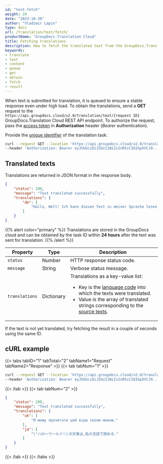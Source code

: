 ```yaml
---
id: "text-fetch"
weight: 20
date: "2023-10-20"
author: "Vladimir Lapin"
type: docs
url: /translation/text/fetch/
productName: "GroupDocs.Translation Cloud"
title: Fetching translations
description: How to fetch the translated text from the GroupDocs.Translation Cloud queue.
keywords:
- translate
- text
- content
- queue
- get
- obtain
- fetch
- result
---
```


When text is submitted for translation, it is queued to ensure a stable response even under high load. To obtain the translations, send a **GET** request to the `https://api.groupdocs.cloud/v2.0/translation/text/{request ID}` GroupDocs.Translation Cloud REST API endpoint. To authorize the request, pass the [access token](/translation/authorization/) in **Authorization** header (_Bearer_ authentication).

Provide the [unique identifier](/translation/text/request/#return-value) of the translation task:

```bash
curl --request GET --location 'https://api.groupdocs.cloud/v2.0/translation/text/a4fc6c6e-81b0-43c8-b62b-b8bb99520ce9' \
--header 'Authorization: Bearer eyJhbGciOiJSUzI1NiIsInR5cCI6IkpXVCJ9...UV1hLfgNCSQ4VKGCOA'
```

## Translated texts

Translations are returned in JSON format in the response body.

```json
{
	"status": 200,
	"message": "Text translated successfully",
	"translations": {
		"de": [
			"Hallo, Welt! Ich kann diesen Text in meiner Sprache lesen."
		]
	}
}
```

{{% alert color="primary" %}} 
Translations are stored in the GroupDocs cloud and can be obtained by the task ID within **24 hours** after the text was sent for translation.
{{% /alert %}}

Property | Type | Description
-------- | ---- | -----------
`status` | Number | HTTP response status code.
`message` | String | Verbose status message.
`translations` | Dictionary | Translations as a key-value list:<ul><li>Key is the [language code](/translation/languages/) into which the texts were translated.</li><li>Value is the array of translated strings corresponding to the [source texts](/translation/text/request/#translation-settings).</li></ul>

If the text is not yet translated, try fetching the result in a couple of seconds using the same ID.

## cURL example

{{< tabs tabID="1" tabTotal="2" tabName1="Request" tabName2="Response" >}}
{{< tab tabNum="1" >}}
```bash
curl --request GET --location 'https://api.groupdocs.cloud/v2.0/translation/text/a4fc6c6e-81b0-43c8-b62b-b8bb99520ce9' \
--header 'Authorization: Bearer eyJhbGciOiJSUzI1NiIsInR5cCI6IkpXVCJ9...UV1hLfgNCSQ4VKGCOA'
```
{{< /tab >}}
{{< tab tabNum="2" >}}
```json
{
	"status": 200,
	"message": "Text translated successfully",
	"translations": {
		"uk": [
			"Я можу прочитати цей вірш своєю мовою."
		],
		"ja": [
			"\"ハローワールド!この文章は,私の言語で読める."
		]
	}
}
```
{{< /tab >}}
{{< /tabs >}}
